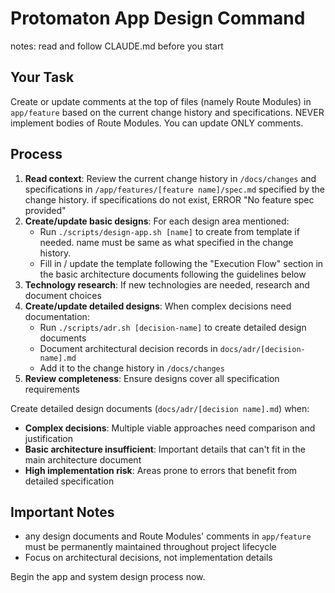# Protomaton App Design Command

notes: read and follow CLAUDE.md before you start

## Your Task
Create or update comments at the top of files (namely Route Modules) in `app/feature` based on the current change history and specifications.
NEVER implement bodies of Route Modules. You can update ONLY comments.

## Process
1. **Read context**: Review the current change history in `/docs/changes` and specifications in `/app/features/[feature name]/spec.md` specified by the change history. if specifications do not exist,  ERROR "No feature spec provided"
2. **Create/update basic designs**: For each design area mentioned:
   - Run `./scripts/design-app.sh [name]` to create from template if needed. name must be same as what specified in the change history.
   - Fill in / update the template following the "Execution Flow" section in the basic architecture documents following the guidelines below
3. **Technology research**: If new technologies are needed, research and document choices
4. **Create/update detailed designs**: When complex decisions need documentation:
   - Run `./scripts/adr.sh [decision-name]` to create detailed design documents
   - Document architectural decision records in `docs/adr/[decision-name].md`
   - Add it to the change history in `/docs/changes`
5. **Review completeness**: Ensure designs cover all specification requirements

Create detailed design documents (`docs/adr/[decision name].md`) when:
- **Complex decisions**: Multiple viable approaches need comparison and justification
- **Basic architecture insufficient**: Important details that can't fit in the main architecture document
- **High implementation risk**: Areas prone to errors that benefit from detailed specification

## Important Notes
- any design documents and Route Modules' comments in `app/feature` must be permanently maintained throughout project lifecycle
- Focus on architectural decisions, not implementation details

Begin the app and system design process now.